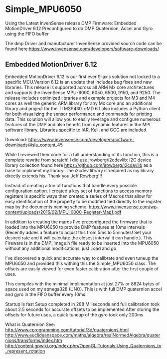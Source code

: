 # Simple_MPU6050
Using the Latest  InvenSense release DMP Firmware: Embedded MotionDriver 6.12 Preconfigured to do DMP Quaternion, Accel and Gyro using the FIFO buffer

The dmp Driver and manufacturer InvenSense provided sourch code can be found here:https://www.invensense.com/developers/software-downloads/

## Embedded MotionDriver 6.12

Embedded MotionDriver 6.12 is our first ever 9-axis solution not locked to a specific MCU.Version 6.12 is an update that includes bug fixes and new libraries. This release is supported across all ARM Mx core architectures and supports the InvenSense MPU-6000, 6050, 6500, 9150, and 9250. The release includes optimized libraries and example projects for M3 and M4 cores as well the generic ARM library for any Mx core and an additional library and project for the TI MSP430. eMD 6.1 also includes a Python client for both visualizing the sensor performance and commands for printing data. This solution will allow you to easily leverage and configure numerous features of the DMP and also benefit from dynamic features in the MPL software library. Libraries specific to IAR, Keil, and GCC are included.

Download: https://www.invensense.com/developers/software-downloads/#sla_content_45

While I reviewed their code for a full understanding of its function, this is a complete rewrite from scratch! I did use jrowberg/i2cdevlib: I2C device library collection found here https://github.com/jrowberg/i2cdevlib as a base to impliment my library. The i2cdev library is required as my library directly extends his. Thank you Jeff Rowberg!!!

Instead of creating a ton of functions that handle every possible configuration option. I created a key set of functions to access memory registers is specific ways then created a series of Macros that allow for easy identification of the property to be modified tied directly to the register map by the documents naming scheme.
https://www.invensense.com/wp-content/uploads/2015/02/MPU-6000-Register-Map1.pdf

In addition to creating the maros I've preconfigured the firmware that is loaded into the MPU6050 to provide DMP features at 10ms intervals (Recently addes a feature to adjust this from 5ms to 5minutes! Set your desired rate and it will calculate the closest interval it can handle.). This Fireware is in the DMP_Image.h file ready to be inserted into the MPU6050 without any additional modifications.
just Load and go.

I've discovered a quick and accurate way to calibrate and even tuneup the MPU6050 and provided this withing this the Simple_MPU6050 class. The offsets are easily viewed for even faster calibration after the first couple of uses.

This compiles with the minimal implimentation at just 27% or 8824 bytes of space used on my atmega328 (UNO). This is with full DMP quaternion accel and gyro in the FIFO buffer every 10ms.

Startup is fast Setup completed in 288 Miliseconds and full calibration took about 2.5 seconds for accurate offsets to be implemented
After storing the offsets for future uses, a quick tuneup of the gyro took only 200ms

What is Quaternion See: 
http://www.cprogramming.com/tutorial/3d/quaternions.html
http://www.euclideanspace.com/maths/algebra/realNormedAlgebra/quaternions/transforms/index.htm
http://content.gpwiki.org/index.php/OpenGL:Tutorials:Using_Quaternions_to_represent_rotation
